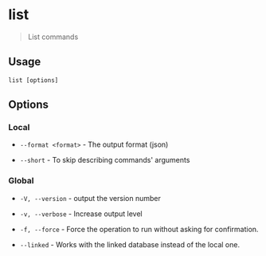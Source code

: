 # list

> List commands

## Usage

```shell
list [options]
```

## Options

### Local

* `--format <format>` - The output format (json)

* `--short` - To skip describing commands' arguments

### Global

* `-V, --version` - output the version number

* `-v, --verbose` - Increase output level

* `-f, --force` - Force the operation to run without asking for confirmation.

* `--linked` - Works with the linked database instead of the local one.
